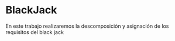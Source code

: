 # BlackJack
En este trabajo realizaremos la descomposición y asignación de los requisitos del black jack
